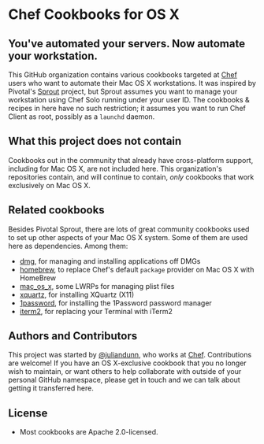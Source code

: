 # Chef Cookbooks for OS X

## You've automated your servers. Now automate your workstation.

This GitHub organization contains various cookbooks targeted at [Chef](https://getchef.com/) users who want to automate their Mac OS X workstations. It was inspired by Pivotal's [Sprout](https://github.com/pivotal-sprout/sprout) project, but Sprout assumes you want to manage your workstation using Chef Solo running under your user ID. The cookbooks & recipes in here have no such restriction; it assumes you want to run Chef Client as root, possibly as a `launchd` daemon.

## What this project does not contain

Cookbooks out in the community that already have cross-platform support, including for Mac OS X, are not included here. This organization's repositories contain, and will continue to contain, *only* cookbooks that work exclusively on Mac OS X.

## Related cookbooks

Besides Pivotal Sprout, there are lots of great community cookbooks used to set up other aspects of your Mac OS X system. Some of them are used here as dependencies. Among them:

* [dmg](http://ckbk.it/dmg), for managing and installing applications off DMGs
* [homebrew](http://ckbk.it/homebrew), to replace Chef's default `package` provider on Mac OS X with HomeBrew
* [mac_os_x](http://ckbk.it/mac_os_x), some LWRPs for managing plist files
* [xquartz](http://ckbk.it/xquartz), for installing XQuartz (X11)
* [1password](http://ckbk.it/1password), for installing the 1Password password manager
* [iterm2](http://ckbk.it/iterm2), for replacing your Terminal with iTerm2

## Authors and Contributors

This project was started by [@juliandunn](https://github.com/juliandunn/), who works at [Chef](https://www.getchef.com/). Contributions are welcome! If you have an OS X-exclusive cookbook that you no longer wish to maintain, or want others to help collaborate with outside of your personal GitHub namespace, please get in touch and we can talk about getting it transferred here.

## License

* Most cookbooks are Apache 2.0-licensed.
